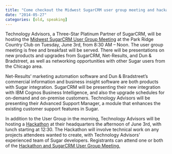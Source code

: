 ```yaml
---
title: "Come checkout the Midwest SugarCRM user group meeting and hackathon on June 3rd"
date: "2014-05-27"
categories: [old, speaking]
---
```


Technology Advisors, a Three-Star Platinum Partner of SugarCRM, will be hosting the [Midwest SugarCRM User Group Meeting](http://www.techadv.com/sugarcrm-user-group) at the Park Ridge Country Club on Tuesday, June 3rd, from 8:30 AM – Noon. The user group meeting is free and breakfast will be served. There will be presentations on new products and upgrades from SugarCRM, Net-Results, and Dun & Bradstreet, as well as networking opportunities with other Sugar users from the Chicago area.

Net-Results’ marketing automation software and Dun & Bradstreet’s commercial information and business insight software are both products with Sugar integration. SugarCRM will be presenting their new integration with IBM Cognos Business Intelligence, and also the upgrade schedules for on-demand and on-premise customers. Technology Advisors will be presenting their Advanced Support Manager, a module that enhances the existing customer support features in Sugar.

In addition to the User Group in the morning, Technology Advisors will be hosting a [Hackathon](http://www.techadv.com/sugarcrm-user-group) at their headquarters the afternoon of June 3rd, with lunch starting at 12:30. The Hackathon will involve technical work on any projects attendees wanted to create, with Technology Advisors’ experienced team of Sugar developers. Registrants can attend one or both of the [Hackathon and SugarCRM User Group Meeting.](http://www.techadv.com/sugarcrm-user-group)
